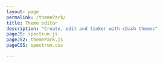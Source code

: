 ```yaml
---
layout: page
permalink: /themePark/
title: Theme editor
description: "Create, edit and tinker with cDash themes"
pageJS: spectrum.js 
pageJS2: themePark.js 
pageCSS: spectrum.css

---
```



<div id="content-single">
    <div id="themeParkLeft">
    </div>
    <div id="themeParkRight">
        <canvas id="dashboard" width="200" height="200"></canvas>
    </div>
 </div>